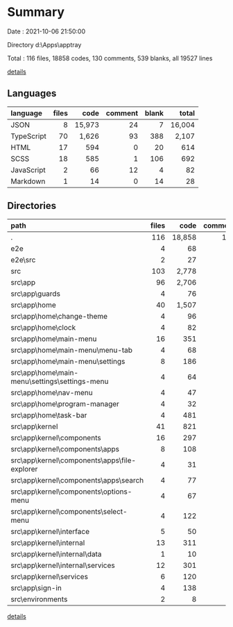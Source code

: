 # Summary

Date : 2021-10-06 21:50:00

Directory d:\Apps\apptray

Total : 116 files,  18858 codes, 130 comments, 539 blanks, all 19527 lines

[details](details.md)

## Languages
| language | files | code | comment | blank | total |
| :--- | ---: | ---: | ---: | ---: | ---: |
| JSON | 8 | 15,973 | 24 | 7 | 16,004 |
| TypeScript | 70 | 1,626 | 93 | 388 | 2,107 |
| HTML | 17 | 594 | 0 | 20 | 614 |
| SCSS | 18 | 585 | 1 | 106 | 692 |
| JavaScript | 2 | 66 | 12 | 4 | 82 |
| Markdown | 1 | 14 | 0 | 14 | 28 |

## Directories
| path | files | code | comment | blank | total |
| :--- | ---: | ---: | ---: | ---: | ---: |
| . | 116 | 18,858 | 130 | 539 | 19,527 |
| e2e | 4 | 68 | 8 | 11 | 87 |
| e2e\src | 2 | 27 | 1 | 8 | 36 |
| src | 103 | 2,778 | 93 | 506 | 3,377 |
| src\app | 96 | 2,706 | 20 | 479 | 3,205 |
| src\app\guards | 4 | 76 | 5 | 14 | 95 |
| src\app\home | 40 | 1,507 | 8 | 222 | 1,737 |
| src\app\home\change-theme | 4 | 96 | 0 | 21 | 117 |
| src\app\home\clock | 4 | 82 | 2 | 22 | 106 |
| src\app\home\main-menu | 16 | 351 | 0 | 70 | 421 |
| src\app\home\main-menu\menu-tab | 4 | 68 | 0 | 17 | 85 |
| src\app\home\main-menu\settings | 8 | 186 | 0 | 35 | 221 |
| src\app\home\main-menu\settings\settings-menu | 4 | 64 | 0 | 15 | 79 |
| src\app\home\nav-menu | 4 | 47 | 0 | 14 | 61 |
| src\app\home\program-manager | 4 | 32 | 0 | 13 | 45 |
| src\app\home\task-bar | 4 | 481 | 0 | 23 | 504 |
| src\app\kernel | 41 | 821 | 7 | 195 | 1,023 |
| src\app\kernel\components | 16 | 297 | 0 | 68 | 365 |
| src\app\kernel\components\apps | 8 | 108 | 0 | 32 | 140 |
| src\app\kernel\components\apps\file-explorer | 4 | 31 | 0 | 14 | 45 |
| src\app\kernel\components\apps\search | 4 | 77 | 0 | 18 | 95 |
| src\app\kernel\components\options-menu | 4 | 67 | 0 | 16 | 83 |
| src\app\kernel\components\select-menu | 4 | 122 | 0 | 20 | 142 |
| src\app\kernel\interface | 5 | 50 | 0 | 10 | 60 |
| src\app\kernel\internal | 13 | 311 | 5 | 77 | 393 |
| src\app\kernel\internal\data | 1 | 10 | 0 | 2 | 12 |
| src\app\kernel\internal\services | 12 | 301 | 5 | 75 | 381 |
| src\app\kernel\services | 6 | 120 | 2 | 38 | 160 |
| src\app\sign-in | 4 | 138 | 0 | 25 | 163 |
| src\environments | 2 | 8 | 11 | 4 | 23 |

[details](details.md)